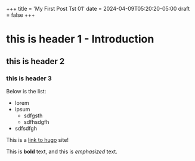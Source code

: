 +++
title = 'My First Post Tst 01'
date = 2024-04-09T05:20:20-05:00
draft = false
+++


# this is header 1 - Introduction
## this is header 2
### this is header 3

Below is the list:
- lorem
- ipsum
  - sdfgsth
  - sdfhsdgfh
- sdfsdfgh

This is a [link to hugo](https://gohugo.io) site!

This is **bold** text, and this is *emphasized* text.

